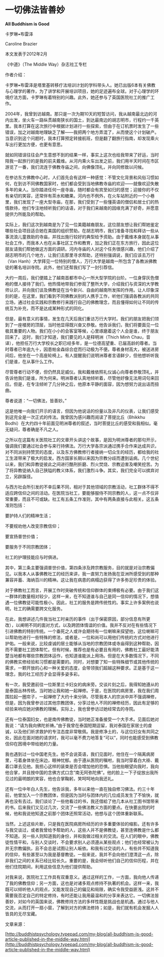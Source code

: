 # 一切佛法皆善妙

**All Buddhism is Good**

卡罗琳•布雷泽

Caroline Brazier

本文发表于2012年2月

《中道》（The Middle Way）杂志社工专栏

作者介绍：

卡罗琳•布雷泽是塔里基转移疗法培训计划的学科带头人。她已出版6本有关佛教与心理学的著作，为了讲学和开展培训项目，她的足迹遍布全球。对于心理学的环境疗法方面，卡罗琳有着特别的兴趣。此外，她还参与了英国医院社工的推广工作。

2004年，我曾到访越南。那只是一次为期10天的短暂访问，我从越南最北边的河内出发，坐火车一路纵贯越南狭长的国土，到达最南边的胡志明市，行程约一千英里。我本打算在这次旅行中根据计划进行一些探索，但由于在订机票时发生了一些错误，加之对越南地理缺乏了解——我把两个地方弄混了，从而使这个计划破产。当意识到这个问题时，我本打算预定转接航班，但是翻了翻旅行指南，却发现乘火车出行更加方便，也更有意思。

就如同错误往往会产生意想不到的结果一样，事实上这次也给我带来了好运，当时陪我一起旅行的是我的前夫戴维。从河内乘火车出发之前，我们用半天时间在市区游览了一番，我们流连于佛教寺庙之间，向佛像顶礼，并向同修致以问候。

在参访东方佛教中心时，人们首先会有这样一种感觉：不管文化背景和风俗习惯如何，在到访不同佛教国家时，他们都会受到当地佛教寺庙的欢迎——就像欢迎失散多年的亲人。当你踏进任何一座寺庙，随时都会有宾至如归的感觉；迎接你的不仅有亲切的笑容，还常伴有茶水和糖果。河内也不例外，在火车站附近的一个小巷里，我们发现了一座大型寺庙，在那，我们受到了一些懂英语的僧侣和居士们的热情款待，他们专注地倾听我们的话语，对于我们来越南的因缘充满了好奇，并愿意提供力所能及的帮助。

实际上，我们这次到越南是为了见一位美籍越裔朋友。这位朋友想让我们帮她鉴定哪些社会项目适合她在美国的组织赞助。在胡志明市，我们准备寻找和拜访一些从事流浪儿童救助的寺庙，并找出施行较好的典型给予资助。由于戴维本身就在从事社会工作，而我本人也在从事社区工作和教育，加之我们正在东方旅行，因此这位朋友请我们帮她做这方面的调研。河内寺庙的人对这个任务很感兴趣，他们介绍了胡志明市的几个地方，让我们去那里寻求帮助，还特别强调说，我们应该去万行（Van Hanh）大学拜见一位特别的僧人，万行大学是越南一所包含了各教派佛教徒的著名培训寺院。此外，他们还帮我们写了一封引荐信。

大约一周后，我们便踏上了越南首都市中心一所大型学院的台阶。一位身穿灰色僧袍的僧人接待了我们，他热情地带我们参观了整所大学，介绍我们与资深的大学教师认识，并向我们谈及佛教徒在当今新兴、自由的越南所发挥的作用。让人印象深刻的是，在这里，我们看到不同佛教派别的人携手工作，听他们强调各教派的共同立场，通过社会实践和宗教修行来践行自己的佛教理念，而且懂得如何让不同的传统互为补充，而不是达成某种形式的同化。

但是，最有意义的事情，发生在几天后我们重访万行大学时。我们的朋友把我们领到了一座楼房的顶层，当时他显得既兴奋又恭敬。他告诉我们，我们将要面见一位极其重要的人物。我们在小小的会客室等候，心里琢磨着这个人会是谁，终于朋友回来了。这时，我们才知道，我们要见的人是释明洲（Thich Minh Chau，音译），他担任万行大学校长之职已经多年，是一位德高望重、已届高龄的尊者。当时尊者已年逾九十，因患帕金森综合症而行动极为不便。尊者身材高大，被送进房间后，他坐在一个高座轮椅上。有人提醒我们说明洲尊者言语鲜少，但他想听听我们是谁，在从事什么工作。

尽管尊者行动不便，但仍然具足威仪。我和戴维依照礼仪诚心向尊者恭敬顶礼，并告诉他我们是谁，所为何来。明洲尊者认真地倾听着，尽管他好像无法用词句来回应。但是，在专注倾听了几分钟之后，他原本平静的面容，因为想努力说出话而扭曲。

尊者说道：“一切佛法，皆善妙。”

这是他唯一向我们开示的语言，但因为他说话的份量以及非凡的仪表，让我们感受到这完全是一次正式的传法。我曾因为感兴趣而阅读了菩提比丘（Bhikkhu Bodhi）在大约四十年前面见明洲尊者的叙述，当时菩提比丘的感受和我相似。毫无疑问，尊者确是不凡之人。

之所以在这篇有关医院社工的文章开头讲这个故事，是因为明洲尊者的那句开示，强调我们要通过社会参与来行持佛法。万行大学各宗派通过携手合作来达成共识，对不同派别持赞赏的态度，以及东方佛教修行者接纳一切众生的经历，都给我的社工生涯带来了极大的启发。西方国家长期以来因为宗教分歧而遭到诟病。几个世纪以来，我们和异教徒彼此之间进行酷刑折磨、烈火焚烧、宗教迫害及嘲笑挖苦。为了将异教徒纳入自己狭隘的教义体系，我们激烈斗争。其实，我们完全可以摈弃对立，另辟蹊径。

与西方社会所引发的不幸后果不同，相对于其他领域的宗教活动，社工群体不得不适应跨信仰之间的活动。在医院当社工，要能够服侍不同宗教的人，这一点不仅非常重要，而且不可或缺。社工有五条工作准则，其中有两条直接与此相关。这五条准则包括：

要护持人们的精神生活；

不要规劝他人改变宗教信仰；

要宣扬普世价值；

要服务于不同宗教团体；

社工的护理技能应与时俱进。

其中，第三条主要强调普世价值，第四条涉及跨宗教服务，目的就是对治宗教偏见。以我本人从事佛教社工的经历来讲，我一直努力发扬我在亚洲所感受到的那种兼容并蓄、海纳百川的精神。这让我在病患的病榻边获得了许多弥足珍贵的体验。

对于佛教社工而言，开展工作时突破传统和信仰群体的束缚极有必要。由于我们这一群体的数量相对较少，这样一来，在不知道谁与自己是同一信仰的情况下，想值遇一位佛教徒可能性极小。因此，社工的服务是跨传统性的。事实上许多案例也说明，社工的确需要跨文化服务。

在此，我想讲述几件我当社工时亲历的事件（出于保密原因，部分信息有所更改），以阐明不同的面对方式，以及跨团体情谊的价值。我并不反对在有些情况下引进佛教的特别传统。一个垂死之人或许会期待有一位喇嘛来探望他，这位喇嘛可以帮助他进行一些特殊的修法，或者是，一位和尚可以用他们传统的方式对他进行护佑。一般来说，比较虔诚的居士能够从当地的宗教团体或寺庙得到这种帮助，因而不需要社工团体帮忙。但有时候，推荐也是有必要且有用的，佛教社工最好能清楚当地都有哪些宗教团体运作，也知道谁能派上用场。但是在大多数情况下，不同的佛教实修经验和习惯都是需要的。同时，对想要了知一些特殊细节或其他传统的需求，一颗开放的心和一种关爱的态度，会带领我们超越这种要求。正是基于这一理念，我的社工经历才会显得多姿多彩。

有一次，我受邀前往一位斯里兰卡妇女的病床旁。交谈片刻之后，我得知她遵从的是泰国丛林传统。当时她让我和她一起禅修。于是，在医院的病房里，我在我们周围拉起一圈帘子，一起禅修了大约十来分钟。尽管我本人的宗派中并不强调禅修，但是，因为我曾参访过其他宗教团体，分享过他人不同的禅修经历，因此有足够的经验来响应她对佛教的理解。实际上，我也曾参访过她经常去的寺院。

还有一位泰国妇女，也是南传佛教徒，当时她正准备接受一个大手术。见面后她对我说：“请为我向佛陀祈祷。”由于我曾在泰国短期逗留，我对泰国在家居士的虔诚，以及他们祈求救护的专注态度非常敬佩。我是修净土的，与这位妇女有共同之处，因此在面对她的请求时，我可以毫不费力地答复“可以”，同时也能感受到佛教信仰在困境中带给她的力量。

我也遇到过一位中国老先生。他不会说英语，我们见面时，他住在一个隔离病房里，弓着身体坐在床边，眼神忧郁。由于遵从医院的嘱咐，我当时穿着白大褂、戴着口罩去见他。我担心这样的装束是否会增加他的恐惧。当他抬眼望向我时，我向他合掌，并且按中国的念佛方式口念“南无阿弥陀佛”。他的脸上一下子绽放出我所见过的最明朗的笑容，他也合掌鞠躬，笑呵呵地向我还礼。

还有一位中年白人先生，他告诉我，多年以来他一直在独自修习佛法。约三十年前，他曾加入一个宗教团体，但是因为当时与团体内的几位成员发生了不愉快，就再也没有去过。我们谈论了一些他看过的书，我还借給了他几本从社工图书馆带来的书。后来我们又见过几次，交流了一些佛法教义方面的要点。在快要出院的时候，他和我说他知道之前那个团体还照常活动，他想与这个团体重新联系。

当然，上述这些片断，只是我在医院病房所经历的许多重要体验的缩影。还有许多与我交谈过，或者我曾给予帮助的人，这些人并不是佛教徒，甚至连佛教是什么都不知道。另一些人则知道我的身份，并和我做过相关的交流。在人们的眼中，佛教徒性情平和，与别人交谈时，不会要求别人必须遵从某些观点；他们也经常被认为并无宗教偏执，且不会总是试图让别人皈依。和我有过交谈的人，有些并不知道我的信仰，有些甚至以为我是基督教徒。一般来说，我并不会向他们澄清这一点，除非我们之间的关系已经比较长久。重要的是，我会倾听他们自己的信仰历程，并在他们住院期间，利用这些信息为他们提供帮助。

对我来说，医院社工工作具有双重意义。通过这样的工作，一方面，我向他人传递了我的佛教信仰；另一方面，这也是对诸多观点修持不执著的机会。这样一来，我既可以倾听他人的观点，又能发现自己的偏见和局限，确实令我受益匪浅。这并不需要我否定自己的特定修持，有时还能让我用最温和的分享来表达它。一切佛法皆善妙，对如今的英国来说，佛教修持方法的多样性既是挑战也是机遇。通过与他人交流，从而打开一扇小窗，了解到对方的佛法修持；如是，我们就有机会发掘人人皆具的无尽宝藏。

文章来源：

[http://buddhistpsychology.typepad.com/my-blog/all-buddhism-is-good-article-published-in-the-middle-way.html](http://buddhistpsychology.typepad.com/my-blog/all-buddhism-is-good-article-published-in-the-middle-way.html)

